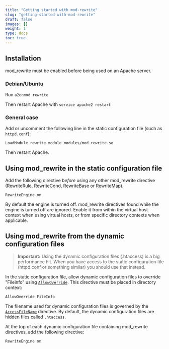 ```yaml
---
title: "Getting started with mod-rewrite"
slug: "getting-started-with-mod-rewrite"
draft: false
images: []
weight: 1
type: docs
toc: true
---
```


## Installation
mod_rewrite must be enabled before being used on an Apache server.

### Debian/Ubuntu
Run `a2enmod rewrite`

Then restart Apache with `service apache2 restart`

### General case
Add or uncomment the following line in the static configuration file (such as `httpd.conf`):

    LoadModule rewrite_module modules/mod_rewrite.so

Then restart Apache.

## Using mod_rewrite in the static configuration file
Add the following directive *before* using any other mod_rewrite directive (RewriteRule, RewriteCond, RewriteBase or RewriteMap).

    RewriteEngine on

By default the engine is turned off. mod_rewrite directives found while the engine is turned off are ignored. Enable it from within the virtual host context when using virtual hosts, or from specific directory contexts when applicable.

## Using mod_rewrite from the dynamic configuration files
> **Important:** Using the dynamic configuration files (.htaccess) is a big performance hit. When you have access to the static configuration file (httpd.conf or something similar) you should use that instead.

In the static configuration file, allow dynamic configuration files to override "Fileinfo" using [`AllowOverride`](https://httpd.apache.org/docs/current/mod/core.html#allowoverride). This directive must be placed in directory context:

    AllowOverride FileInfo

The filename used for dynamic configuration files is governed by the [`AccessFileName`](https://httpd.apache.org/docs/current/mod/core.html#accessfilename) directive. By default, the dynamic configuration files are hidden files called `.htaccess`.

At the top of each dynamic configuration file containing mod_rewrite directives, add the following directive:

    RewriteEngine on

